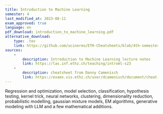 ```yaml
---
title: Introduction to Machine Learning
semester: 4
last_modified_at: 2023-08-11
exam_approved: true
language: en
pdf_download: introduction_to_machine_learning.pdf
alternative_download:
    type: .tex
    link: https://github.com/ucinereo/ETH-Cheatsheets/blob/4th-semester/introduction_to_machine_learning/main.tex
sources:
    -
        description: Introduction to Machine Learning lecture notes
        link: https://las.inf.ethz.ch/teaching/introml-s23
    -
        description: cheatsheet from Danny Camenisch
        link: https://exams.vis.ethz.ch/user/dcamenisch/document/cheat-sheet-fs22
---
```

Regression and optimization, model selection, classification, hypothesis testing, kernel trick, neural networks, clustering, dimensionality reduction, probabilistic modelling, gaussian mixture models, EM algorithms, generative modeling with LLM and a few mathematical additions.
